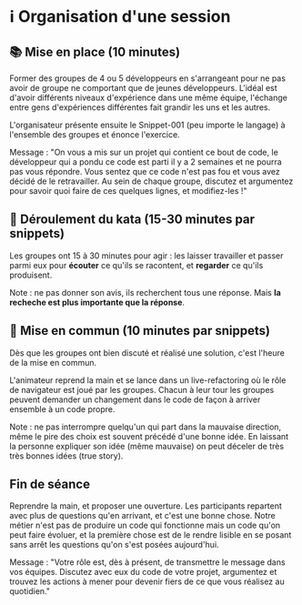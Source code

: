 # :information_source: Organisation d'une session

## :books: Mise en place (10 minutes)

Former des groupes de 4 ou 5 développeurs en s'arrangeant pour ne pas avoir de groupe ne comportant
que de jeunes développeurs. L'idéal est d'avoir différents niveaux d'expérience dans une même
équipe, l'échange entre gens d'expériences différentes fait grandir les uns et les autres.

L'organisateur présente ensuite le Snippet-001 (peu importe le langage) à l'ensemble des groupes et
énonce l'exercice.

Message : "On vous a mis sur un projet qui contient ce bout de code, le développeur qui a pondu ce
code est parti il y a 2 semaines et ne pourra pas vous répondre. Vous sentez que ce code n'est pas
fou et vous avez décidé de le retravailler. Au sein de chaque groupe, discutez et argumentez pour savoir
quoi faire de ces quelques lignes, et modifiez-les !"

## :mag_right: Déroulement du kata (15-30 minutes par snippets)

Les groupes ont 15 à 30 minutes pour agir : les laisser travailler et passer parmi eux pour
**écouter** ce qu'ils se racontent, et **regarder** ce qu'ils produisent.

Note : ne pas donner son avis, ils recherchent tous une réponse. Mais **la recheche est plus
importante que la réponse**.

## :mega: Mise en commun (10 minutes par snippets)

Dès que les groupes ont bien discuté et réalisé une solution, c'est l'heure de la mise en commun.

L'animateur reprend la main et se lance dans un live-refactoring où le rôle de navigateur est joué
par les groupes. Chacun à leur tour les groupes peuvent demander un changement dans le code de
façon à arriver ensemble à un code propre.

Note : ne pas interrompre quelqu'un qui part dans la mauvaise direction, même le pire des choix est
souvent précédé d'une bonne idée. En laissant la personne expliquer son idée (même mauvaise) on
peut déceler de très très bonnes idées (true story).

## Fin de séance

Reprendre la main, et proposer une ouverture. Les participants repartent avec plus de questions
qu'en arrivant, et c'est une bonne chose. Notre métier n'est pas de produire un code qui
fonctionne mais un code qu'on peut faire évoluer, et la première chose est de le rendre lisible en
se posant sans arrêt les questions qu'on s'est posées aujourd'hui.

Message : "Votre rôle est, dès à présent, de transmettre le message dans vos équipes. Discutez avec
eux du code de votre projet, argumentez et trouvez les actions à mener pour devenir fiers de
ce que vous réalisez au quotidien."
